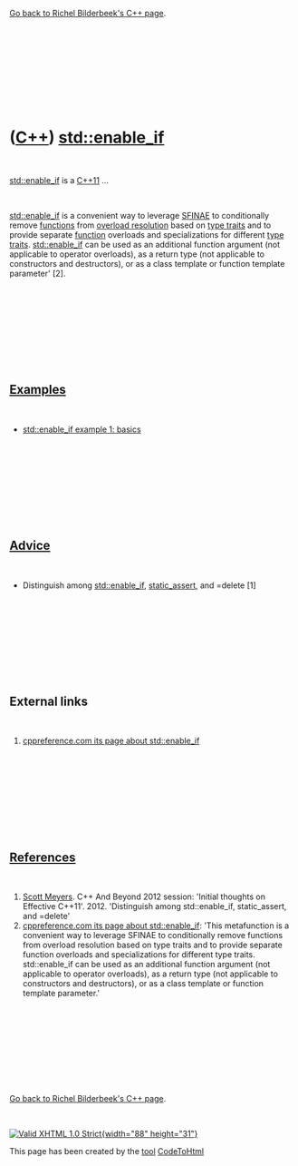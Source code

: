 

[Go back to Richel Bilderbeek's C++ page](Cpp.htm).

 

 

 

 

 

([C++](Cpp.htm)) [std::enable\_if](CppStdEnable_if.htm)
=======================================================

 

[std::enable\_if](CppStdEnable_if.htm) is a [C++11](Cpp11.htm) ...

 

[std::enable\_if](CppStdEnable_if.htm) is a convenient way to leverage
[SFINAE](CppSfinae.htm) to conditionally remove
[functions](CppFunction.htm) from [overload
resolution](CppOverloadResolution.htm) based on [type
traits](CppTypeTrait.htm) and to provide separate
[function](CppFunction.htm) overloads and specializations for different
[type traits](CppTypeTrait.htm). [std::enable\_if](CppStdEnable_if.htm)
can be used as an additional function argument (not applicable to
operator overloads), as a return type (not applicable to constructors
and destructors), or as a class template or function template parameter'
\[2\].

 

 

 

 

 

[Examples](CppExample.htm)
--------------------------

 

-   [std::enable\_if example 1: basics](CppStdEnable_ifExample1.htm)

 

 

 

 

 

[Advice](CppAdvice.htm)
-----------------------

 

-   Distinguish among [std::enable\_if](CppStdEnable_if.htm),
    [static\_assert](CppStatic_assert.htm), and =delete \[1\]

 

 

 

 

 

External links
--------------

 

1.  [cppreference.com its page about
    std::enable\_if](http://en.cppreference.com/w/cpp/types/enable_if)

 

 

 

 

 

[References](CppReferences.htm)
-------------------------------

 

1.  [Scott Meyers](CppScottMeyers.htm). C++ And Beyond 2012 session:
    'Initial thoughts on Effective C++11'. 2012. 'Distinguish among
    std::enable\_if, static\_assert, and =delete'
2.  [cppreference.com its page about
    std::enable\_if](http://en.cppreference.com/w/cpp/types/enable_if):
    'This metafunction is a convenient way to leverage SFINAE to
    conditionally remove functions from overload resolution based on
    type traits and to provide separate function overloads and
    specializations for different type traits. std::enable\_if can be
    used as an additional function argument (not applicable to operator
    overloads), as a return type (not applicable to constructors and
    destructors), or as a class template or function template
    parameter.'

 

 

 

 

 

[Go back to Richel Bilderbeek's C++ page](Cpp.htm).



 

[![Valid XHTML 1.0 Strict](valid-xhtml10.png){width="88"
height="31"}](http://validator.w3.org/check?uri=referer)

This page has been created by the [tool](Tools.htm)
[CodeToHtml](ToolCodeToHtml.htm)
